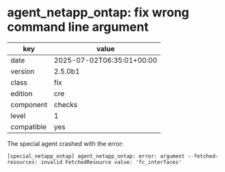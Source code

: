 [//]: # (werk v2)
# agent_netapp_ontap: fix wrong command line argument

key        | value
---------- | ---
date       | 2025-07-02T06:35:01+00:00
version    | 2.5.0b1
class      | fix
edition    | cre
component  | checks
level      | 1
compatible | yes

The special agent crashed with the error:

    [special_netapp_ontap] agent_netapp_ontap: error: argument --fetched-resources: invalid FetchedResource value: 'fc_interfaces'

